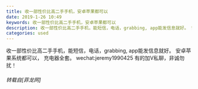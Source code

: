 ```yaml
---
title: 收一部性价比高二手手机，安卓苹果都可以
date: 2019-1-26 10:49
keywords: 收一部性价比高二手手机，安卓苹果都可以
description: 收一部性价比高二手手机，能短信，电话，grabbing, app能发信息就好。 安卓苹果系统都可以， 充电器全套。 wechat:jeremy1990425 有的加V私聊，非诚勿扰！
categories: used
---
```

<td class="t_f" id="postmessage_2804535">

收一部性价比高二手手机，能短信，电话，grabbing, app能发信息就好。 安卓苹果系统都可以， 充电器全套。 wechat:jeremy1990425 有的加V私聊，非诚勿扰！</td>
###### 转载自[菲龙网]